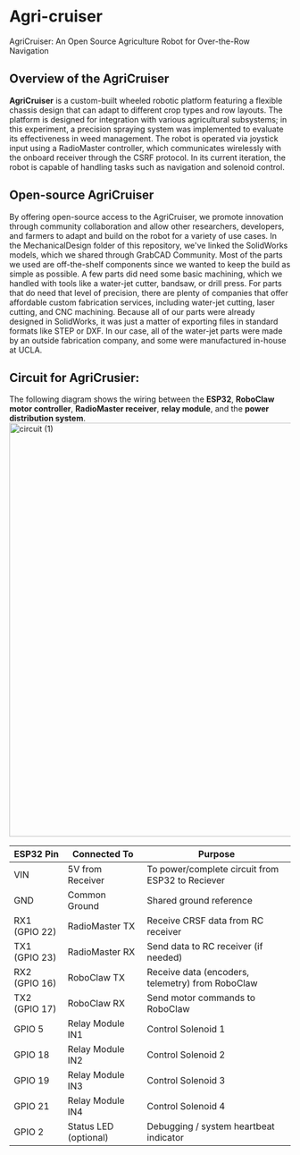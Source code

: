 # Agri-cruiser
AgriCruiser: An Open Source Agriculture Robot for Over-the-Row Navigation

## Overview of the AgriCruiser
**AgriCruiser** is a custom-built wheeled robotic platform featuring a flexible chassis design that can adapt to different crop types and row layouts. The platform is designed for integration with various agricultural subsystems; in this experiment, a precision spraying system was implemented to evaluate its effectiveness in weed management. The robot is operated via joystick input using a RadioMaster controller, which communicates wirelessly with the onboard receiver through the CSRF protocol. In its current iteration, the robot is capable of handling tasks such as navigation and solenoid control.

## Open-source AgriCruiser 
By offering open-source access to the AgriCruiser, we promote innovation through community collaboration and allow other researchers, developers, and farmers to adapt and build on the robot for a variety of use cases. In the MechanicalDesign folder of this repository, we've linked the SolidWorks models, which we shared through GrabCAD Community. Most of the parts we used are off-the-shelf components since we wanted to keep the build as simple as possible. A few parts did need some basic machining, which we handled with tools like a water-jet cutter, bandsaw, or drill press. For parts that do need that level of precision, there are plenty of companies that offer affordable custom fabrication services, including water-jet cutting, laser cutting, and CNC machining. Because all of our parts were already designed in SolidWorks, it was just a matter of exporting files in standard formats like STEP or DXF. In our case, all of the water-jet parts were made by an outside fabrication company, and some were manufactured in-house at UCLA. 

## Circuit for AgriCrusier:
The following diagram shows the wiring between the **ESP32**, **RoboClaw motor controller**, **RadioMaster receiver**, **relay module**, and the **power distribution system**.
<img width="1320" height="740" alt="circuit (1)" src="https://github.com/user-attachments/assets/de50e554-5e90-495d-9da1-14c720e1f77f" />

| ESP32 Pin | Connected To         | Purpose                                      |
|-----------|----------------------|----------------------------------------------|
| VIN       | 5V from Receiver     | To power/complete circuit from ESP32 to Reciever                           |
| GND       | Common Ground        | Shared ground reference                      |
| RX1 (GPIO 22) | RadioMaster TX   | Receive CRSF data from RC receiver           |
| TX1 (GPIO 23) | RadioMaster RX   | Send data to RC receiver (if needed)         |
| RX2 (GPIO 16) | RoboClaw TX      | Receive data (encoders, telemetry) from RoboClaw |
| TX2 (GPIO 17) | RoboClaw RX      | Send motor commands to RoboClaw              |
| GPIO 5    | Relay Module IN1     | Control Solenoid 1                           |
| GPIO 18   | Relay Module IN2     | Control Solenoid 2                           |
| GPIO 19   | Relay Module IN3     | Control Solenoid 3                           |
| GPIO 21   | Relay Module IN4     | Control Solenoid 4                           |
| GPIO 2    | Status LED (optional)| Debugging / system heartbeat indicator       |
